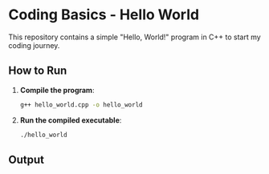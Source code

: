 # Coding Basics - Hello World

This repository contains a simple "Hello, World!" program in C++ to start my coding journey.

## How to Run

1. **Compile the program**:
    ```bash
    g++ hello_world.cpp -o hello_world
    ```

2. **Run the compiled executable**:
    ```bash
    ./hello_world
    ```

## Output


